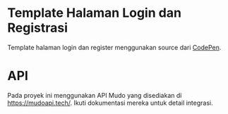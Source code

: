 # Template Halaman Login dan Registrasi

Template halaman login dan register menggunakan source dari [CodePen](https://codepen.io/ayush602/pen/mdQJreW).

# API
Pada proyek ini menggunakan API Mudo yang disediakan di https://mudoapi.tech/. Ikuti dokumentasi mereka untuk detail integrasi.